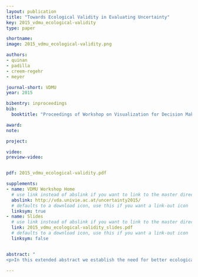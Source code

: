 ```yaml
---
layout: publication
title: "Towards Ecological Validity in Evaluating Uncertainty"
key: 2015_vdmu_ecological-validity
type: paper

shortname:
image: 2015_vdmu_ecological-validity.png

authors:
- quinan
- padilla
- creem-regehr
- meyer

journal-short: VDMU
year: 2015

bibentry: inproceedings
bib:
  booktitle: "Proceedings of Workshop on Visualization for Decision Making Under Uncertainty (VIS)"

award: 
note: 

project:

video:
preview-video:


pdf: 2015_vdmu_ecological-validity.pdf

supplements:
- name: VDMU Workshop Home
  # use link instead of abslink if you want to link to the master directory
  abslink: http://vda.univie.ac.at/uncertainty2015/
  # defaults to a download icon, use this if you want a link-out icon
  linksym: true
- name: Slides
  # use link instead of abslink if you want to link to the master directory
  link: 2015_vdmu_ecological-validity_slides.pdf
  # defaults to a download icon, use this if you want a link-out icon
  linksym: false


abstract: "
<p>In this extended abstract we establish the need for better ecological validity in evaluating the visualization of uncertainty information. Using weather forecasting as a framework, we also discuss the both the design and results for a pilot user-study that attempts to evaluate the effect of uncertianty visualizations in decisions.</p>"

---
```

